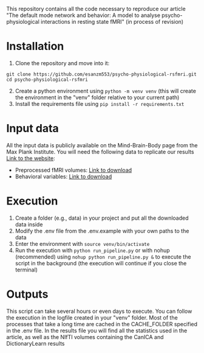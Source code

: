 This repository contains all the code necessary to reproduce our article "The default mode network and behavior: A model to analyse psycho-physiological interactions in resting state fMRI" (in process of revision)

# Installation

1. Clone the repository and move into it:
```{bash}
git clone https://github.com/esanzm553/psycho-physiological-rsfmri.git
cd psycho-physiological-rsfmri
```
2. Create a python environment using `python -m venv venv` (this will create the environment in the "venv" folder relative to your current path)
3. Install the requirements file using `pip install -r requirements.txt`

# Input data

All the input data is publicly available on the Mind-Brain-Body page from the Max Plank Institute. You will need the following data to replicate our results [Link to the website](https://fcon_1000.projects.nitrc.org/indi/retro/MPI_LEMON.html):

- Preprocessed fMRI volumes: [Link to download](https://fcon_1000.projects.nitrc.org/indi/retro/MPI_LEMON/downloads/download_MRI.html)
- Behavioral variables: [Link to download](https://fcp-indi.s3.amazonaws.com/data/Projects/INDI/MPI-LEMON/Compressed_tar/Behavioural_Data_MPILMBB_LEMON.tar.gz)

# Execution

1. Create a folder (e.g., data) in your project and put all the downloaded data inside
2. Modify the .env file from the .env.example with your own paths to the data
3. Enter the environment with `source venv/bin/activate`
4. Run the execution with `python run_pipeline.py` or with nohup (recommended) using `nohup python run_pipeline.py &` to execute the script in the background (the execution will continue if you close the terminal)

# Outputs

This script can take several hours or even days to execute. You can follow the execution in the logfile created in your "venv" folder. Most of the processes that take a long time are cached in the CACHE_FOLDER specified in the .env file. In the results file you will find all the statistics used in the article, as well as the NIfTI volumes containing the CanICA and DictionaryLearn results